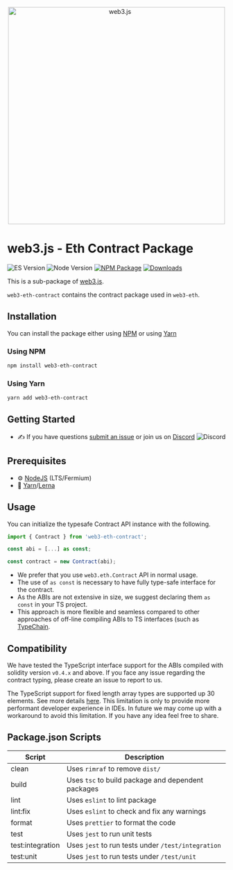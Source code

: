 <p align="center">
  <img src="assets/logo/web3js.jpg" width="500" alt="web3.js" />
</p>

# web3.js - Eth Contract Package

![ES Version](https://img.shields.io/badge/ES-2020-yellow)
![Node Version](https://img.shields.io/badge/node-14.x-green)
[![NPM Package][npm-image]][npm-url]
[![Downloads][downloads-image]][npm-url]

This is a sub-package of [web3.js][repo].

`web3-eth-contract` contains the contract package used in `web3-eth`.

## Installation

You can install the package either using [NPM](https://www.npmjs.com/package/web3-eth-contract) or using [Yarn](https://yarnpkg.com/package/web3-eth-contract)

### Using NPM

```bash
npm install web3-eth-contract
```

### Using Yarn

```bash
yarn add web3-eth-contract
```

## Getting Started

-   :writing_hand: If you have questions [submit an issue](https://github.com/ChainSafe/web3.js/issues/new) or join us on [Discord](https://discord.gg/yjyvFRP)
    ![Discord](https://img.shields.io/discord/593655374469660673.svg?label=Discord&logo=discord)

## Prerequisites

-   :gear: [NodeJS](https://nodejs.org/) (LTS/Fermium)
-   :toolbox: [Yarn](https://yarnpkg.com/)/[Lerna](https://lerna.js.org/)

## Usage

You can initialize the typesafe Contract API instance with the following.

```ts
import { Contract } from 'web3-eth-contract';

const abi = [...] as const;

const contract = new Contract(abi);
```

-   We prefer that you use `web3.eth.Contract` API in normal usage.
-   The use of `as const` is necessary to have fully type-safe interface for the contract.
-   As the ABIs are not extensive in size, we suggest declaring them `as const` in your TS project.
-   This approach is more flexible and seamless compared to other approaches of off-line compiling ABIs to TS interfaces (such as [TypeChain](https://github.com/dethcrypto/TypeChain).

## Compatibility

We have tested the TypeScript interface support for the ABIs compiled with solidity version `v0.4.x` and above. If you face any issue regarding the contract typing, please create an issue to report to us.

The TypeScript support for fixed length array types are supported up 30 elements. See more details [here](https://github.com/ChainSafe/web3.js/blob/nh%2F4562-contract-typing/packages/web3-eth-abi/src/number_map_type.ts#L1). This limitation is only to provide more performant developer experience in IDEs. In future we may come up with a workaround to avoid this limitation. If you have any idea feel free to share.

## Package.json Scripts

| Script           | Description                                        |
| ---------------- | -------------------------------------------------- |
| clean            | Uses `rimraf` to remove `dist/`                    |
| build            | Uses `tsc` to build package and dependent packages |
| lint             | Uses `eslint` to lint package                      |
| lint:fix         | Uses `eslint` to check and fix any warnings        |
| format           | Uses `prettier` to format the code                 |
| test             | Uses `jest` to run unit tests                      |
| test:integration | Uses `jest` to run tests under `/test/integration` |
| test:unit        | Uses `jest` to run tests under `/test/unit`        |

[docs]: https://docs.web3js.org/
[repo]: https://github.com/web3/web3.js/tree/4.x/packages/web3-eth-contract
[npm-image]: https://img.shields.io/github/package-json/v/web3/web3.js/4.x?filename=packages%2Fweb3-eth-contract%2Fpackage.json
[npm-url]: https://npmjs.org/package/web3-eth-contract
[downloads-image]: https://img.shields.io/npm/dm/web3-eth-contract?label=npm%20downloads
